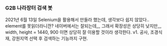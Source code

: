 ### G2B 나라장터 검색 봇

2021년 6월 13일 
Selenium을 활용해서 만들라 했는데, 생각보다 쉽지 않았다.. element를 못읽더라니깐? 네이버에서는 잘되는데,,,
그래서 확장성은 상당히 낮지만,,, width, height = 1440, 900 이면 상당히 잘 이용할 것이라 생각한다.
v1. 공사, 조경식재, 강원지역 선택 후 검색하는 기능까지 구현.

